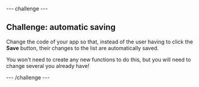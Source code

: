 --- challenge ---

## Challenge: automatic saving

Change the code of your app so that, instead of the user having to click the **Save** button, their changes to the list are automatically saved.

You won't need to create any new functions to do this, but you will need to change several you already have!

--- /challenge ---
